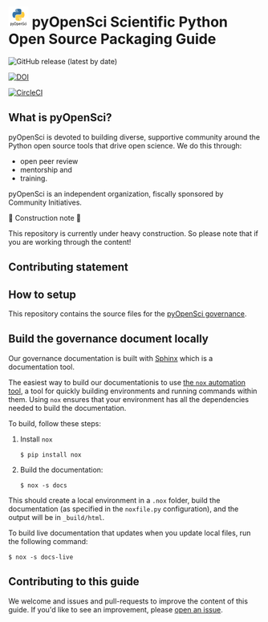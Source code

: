 # <img src="images/logo/logo.png" width=40 /> pyOpenSci Scientific Python Open Source Packaging Guide

![GitHub release (latest by date)](https://img.shields.io/github/v/release/pyopensci/python-package-guide?color=purple&display_name=tag&style=plastic)

[![DOI](https://zenodo.org/badge/556814582.svg)](https://zenodo.org/badge/latestdoi/556814582)

[![CircleCI](https://circleci.com/gh/pyOpenSci/python-package-guide.svg?style=svg)](https://circleci.com/gh/pyOpenSci/python-package-guide)

## What is pyOpenSci?

pyOpenSci is devoted to building diverse, supportive community around
the Python open source tools that drive open science. We do this through:

* open peer review
* mentorship and 
* training.

pyOpenSci is an independent organization, fiscally sponsored by Community 
Initiatives.  

:construction: Construction note :construction:

This repository is currently under heavy construction. So please note that if
you are working through the content!

## Contributing statement


## How to setup

This repository contains the source files for the [pyOpenSci governance](https://pyopensci.org/governance).

## Build the governance document locally

Our governance documentation is built with [Sphinx](https://sphinx-doc.org) which is a documentation tool.

The easiest way to build our documentationis to use [the `nox` automation tool](https://nox.thea.codes/), a tool for quickly building environments and running commands within them.
Using `nox` ensures that your environment has all the dependencies needed to build the documentation.

To build, follow these steps:

1. Install `nox`

   ```console
   $ pip install nox
   ```
2. Build the documentation:

   ```console
   $ nox -s docs
   ```

This should create a local environment in a `.nox` folder, build the documentation (as specified in the `noxfile.py` configuration), and the output will be in `_build/html`.

To build live documentation that updates when you update local files, run the following command:

```console
$ nox -s docs-live
```


## Contributing to this guide

We welcome and issues and pull-requests to improve the content of this guide.
If you'd like to see an improvement, please [open an issue](https://github.com/pyOpenSci/governance/issues/new/choose).
